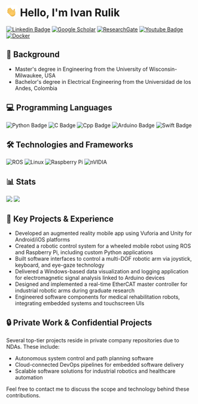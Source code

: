 # ![](assets/wave_hand.gif) Hello, I'm Ivan Rulik 
[![Linkedin Badge](https://img.shields.io/badge/LinkedIn-0077B5?style=for-the-badge&logo=linkedin&logoColor=white)](https://www.linkedin.com/in/ivan-rulik-76177594/)
[![Google Scholar](https://img.shields.io/badge/Google%20Scholar-4285F4?style=for-the-badge&logo=google-scholar&logoColor=white)](https://scholar.google.com/citations?user=oSAFv28AAAAJ&hl=en)
[![ResearchGate](https://img.shields.io/badge/ResearchGate-00CCBB?style=for-the-badge&logo=ResearchGate&logoColor=white)](https://www.researchgate.net/profile/Ivan-Rulik)
[![Youtube Badge](https://img.shields.io/badge/YouTube-FF0000?style=for-the-badge&logo=youtube&logoColor=white)](https://www.youtube.com/channel/UCRcGWiSHqw3B8-sZ5_PTT5Q)
[![Docker](https://img.shields.io/badge/docker-%230db7ed.svg?style=for-the-badge&logo=docker&logoColor=white)](https://hub.docker.com/u/ivanrulik)

## 💼 Background
- Master's degree in Engineering from the University of Wisconsin-Milwaukee, USA
- Bachelor's degree in Electrical Engineering from the Universidad de los Andes, Colombia

## 💻 Programming Languages
![Python Badge](https://img.shields.io/badge/Python-3776AB?style=for-the-badge&logo=python&logoColor=white)
![C Badge](https://img.shields.io/badge/C-00599C?style=for-the-badge&logo=c&logoColor=white)
![Cpp Badge](https://img.shields.io/badge/C%2B%2B-00599C?style=for-the-badge&logo=c%2B%2B&logoColor=white)
![Arduino Badge](https://img.shields.io/badge/-Arduino-00979D?style=for-the-badge&logo=Arduino&logoColor=white)
![Swift Badge](https://img.shields.io/badge/swift-F54A2A?style=for-the-badge&logo=swift&logoColor=white)

## 🛠️ Technologies and Frameworks
![ROS](https://img.shields.io/badge/ros-%230A0FF9.svg?style=for-the-badge&logo=ros&logoColor=white)
![Linux](https://img.shields.io/badge/Linux-FCC624?style=for-the-badge&logo=linux&logoColor=black)
![Raspberry Pi](https://img.shields.io/badge/-RaspberryPi-C51A4A?style=for-the-badge&logo=Raspberry-Pi)
![nVIDIA](https://img.shields.io/badge/nVIDIA-%2376B900.svg?style=for-the-badge&logo=nVIDIA&logoColor=white)

## 📊 Stats
<p>
  <img height="180em" src="https://github-readme-stats.vercel.app/api?username=ivanrulik&show_icons=true&hide_border=true&&count_private=true&include_all_commits=true" />
  <img height="180em" src="https://github-readme-stats.vercel.app/api/top-langs/?username=ivanrulik&show_icons=true&hide_border=true&layout=compact&langs_count=8"/>
</p>

## 🚀 Key Projects & Experience
- Developed an augmented reality mobile app using Vuforia and Unity for Android/iOS platforms
- Created a robotic control system for a wheeled mobile robot using ROS and Raspberry Pi, including custom Python applications
- Built software interfaces to control a multi-DOF robotic arm via joystick, keyboard, and eye-gaze technology
- Delivered a Windows-based data visualization and logging application for electromagnetic signal analysis linked to Arduino devices
- Designed and implemented a real-time EtherCAT master controller for industrial robotic arms during graduate research
- Engineered software components for medical rehabilitation robots, integrating embedded systems and touchscreen UIs

## 🔒 Private Work & Confidential Projects
Several top-tier projects reside in private company repositories due to NDAs. These include:
- Autonomous system control and path planning software
- Cloud-connected DevOps pipelines for embedded software delivery
- Scalable software solutions for industrial robotics and healthcare automation

Feel free to contact me to discuss the scope and technology behind these contributions.
